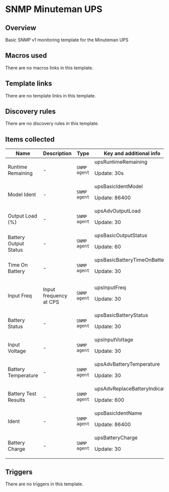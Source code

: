 # SNMP Minuteman UPS

## Overview

Basic SNMP v1 monitoring template for the Minuteman UPS 



## Macros used

There are no macros links in this template.

## Template links

There are no template links in this template.

## Discovery rules

There are no discovery rules in this template.

## Items collected

|Name|Description|Type|Key and additional info|
|----|-----------|----|----|
|Runtime Remaining|<p>-</p>|`SNMP agent`|upsRuntimeRemaining<p>Update: 30s</p>|
|Model Ident|<p>-</p>|`SNMP agent`|upsBasicIdentModel<p>Update: 86400</p>|
|Output Load (%)|<p>-</p>|`SNMP agent`|upsAdvOutputLoad<p>Update: 30</p>|
|Battery Output Status|<p>-</p>|`SNMP agent`|upsBasicOutputStatus<p>Update: 60</p>|
|Time On Battery|<p>-</p>|`SNMP agent`|upsBasicBatteryTimeOnBattery<p>Update: 30</p>|
|Input Freq|<p>Input frequency at CPS</p>|`SNMP agent`|upsInputFreq<p>Update: 30</p>|
|Battery Status|<p>-</p>|`SNMP agent`|upsBasicBatteryStatus<p>Update: 30</p>|
|Input Voltage|<p>-</p>|`SNMP agent`|upsInputVoltage<p>Update: 30</p>|
|Battery Temperature|<p>-</p>|`SNMP agent`|upsAdvBatteryTemperature<p>Update: 30</p>|
|Battery Test Results|<p>-</p>|`SNMP agent`|upsAdvReplaceBatteryIndicator<p>Update: 600</p>|
|Ident|<p>-</p>|`SNMP agent`|upsBasicIdentName<p>Update: 86400</p>|
|Battery Charge|<p>-</p>|`SNMP agent`|upsBatteryCharge<p>Update: 30</p>|
## Triggers

There are no triggers in this template.

